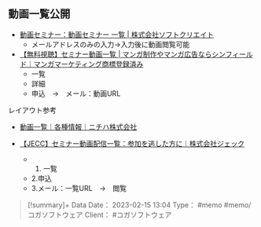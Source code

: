 ## 動画一覧公開



- [動画セミナー：動画セミナー 一覧 | 株式会社ソフトクリエイト](https://www.softcreate.co.jp/telework-channel/seminar-list)
	- メールアドレスのみの入力→入力後に動画閲覧可能
- [【無料視聴】セミナー動画一覧 | マンガ制作やマンガ広告ならシンフィールド｜マンガマーケティング商標登録済み](https://mangamarketing.jp/seminar-archive/)
	- 一覧
	- 詳細
	- 申込　→　メール：動画URL

レイアウト参考
- [動画一覧｜各種情報｜ニチハ株式会社](https://www.nichiha.co.jp/movies/)

- [【JECC】セミナー動画配信一覧：参加を逃した方に｜株式会社ジェック](https://www.jecc-net.co.jp/seminar/WEB)
	- 1. 一覧
	- 2.申込
	- 3.メール：一覧URL　→　閲覧

> [!summary]+ Data
> Date： 2023-02-15 13:04
> Type： #memo #memo/コガソフトウェア 
> Client：  #コガソフトウェア 